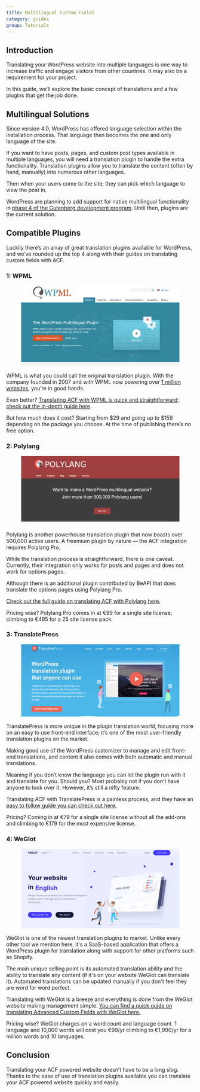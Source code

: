 ```yaml
---
title: Multilingual Custom Fields
category: guides
group: Tutorials
---
```


## Introduction

Translating your WordPress website into multiple languages is one way to increase traffic and engage visitors from other countries. It may also be a requirement for your project.

In this guide, we’ll explore the basic concept of translations and a few plugins that get the job done.

## Multilingual Solutions

Since version 4.0, WordPress has offered language selection within the installation process. That language then becomes the one and only language of the site.

If you want to have posts, pages, and custom post types available in multiple languages, you will need a translation plugin to handle the extra functionality. Translation plugins allow you to translate the content (often by hand, manually) into numerous other languages.

Then when your users come to the site, they can pick which language to view the post in.

WordPress are planning to add support for native multilingual functionality in [phase 4 of the Gutenberg development program](https://wordpress.org/about/roadmap/). Until then, plugins are the current solution.

## Compatible Plugins

Luckily there’s an array of great translation plugins available for WordPress, and we’ve rounded up the top 4 along with their guides on translating custom fields with ACF.

### 1: WPML

<figure>
    <img src="https://raw.githubusercontent.com/AdvancedCustomFields/docs/master/assets/acf-multilingual-wpml.png" alt="Screenshot of WPML website" />
</figure>

WPML is what you could call the original translation plugin. With the company founded in 2007 and with WPML now powering over [1 million websites](https://wpml.org/home/about-us/), you’re in good hands.

Even better? [Translating ACF with WPML is quick and straightforward; check out the in-depth guide here](https://wpml.org/documentation/related-projects/translate-sites-built-with-acf/).

But how much does it cost? Starting from $29 and going up to $159 depending on the package you choose. At the time of publishing there’s no free option.

### 2: Polylang

<figure>
    <img src="https://raw.githubusercontent.com/AdvancedCustomFields/docs/master/assets/acf-multilingual-polylang.png" alt="Screenshot of Polylang website" />
</figure>

Polylang is another powerhouse translation plugin that now boasts over 500,000 active users. A freemium plugin by nature — the ACF integration requires Polylang Pro.

While the translation process is straightforward, there is one caveat. Currently, their integration only works for posts and pages and does not work for options pages.

Although there is an additional plugin contributed by BeAPI that does translate the options pages using Polylang Pro.

[Check out the full guide on translating ACF with Polylang here.](https://polylang.pro/doc/working-with-acf-pro/)

Pricing wise? Polylang Pro comes in at €99 for a single site license, climbing to €495 for a 25 site license pack.

### 3: TranslatePress

<figure>
    <img src="https://raw.githubusercontent.com/AdvancedCustomFields/docs/master/assets/acf-multilingual-translatepress.png" alt="Screenshot of TranslatePress website" />
</figure>

TranslatePress is more unique in the plugin translation world, focusing more on an easy to use front-end interface; it’s one of the most user-friendly translation plugins on the market.

Making good use of the WordPress customizer to manage and edit front-end translations, and content it also comes with both automatic and manual translations.

Meaning if you don’t know the language you can let the plugin run with it and translate for you. Should you? Most probably not if you don’t have anyone to look over it. However, it’s still a nifty feature.

Translating ACF with TranslatePress is a painless process, and they have an [easy to follow guide you can check out here.](https://translatepress.com/translate-custom-fields-in-wordpress/) 

Pricing? Coming in at €79 for a single site license without all the add-ons and climbing to €179 for the most expensive license.

### 4: WeGlot

<figure>
    <img src="https://raw.githubusercontent.com/AdvancedCustomFields/docs/master/assets/acf-multilingual-weglot.png" alt="Screenshot of WeGlot website" />
</figure>

WeGlot is one of the newest translation plugins to market. Unlike every other tool we mention here, it's a SaaS-based application that offers a WordPress plugin for translation along with support for other platforms such as Shopify. 

The main unique selling point is its automated translation ability and the ability to translate any content (if it's on your website WeGlot can translate it). Automated translations can be updated manually if you don't feel they are word for word perfect. 

Translating with WeGlot is a breeze and everything is done from the WeGlot website making management simple.
[You can find a quick guide on translating Advanced Custom Fields with WeGlot here.](https://blog.weglot.com/translating-advanced-custom-fields/)

Pricing wise? WeGlot charges on a word count and language count. 1 language and 10,000 words will cost you €99/yr climbing to €1,990/yr for a million words and 10 languages. 

## Conclusion

Translating your ACF powered website doesn’t have to be a long slog. Thanks to the ease of use of translation plugins available you can translate your ACF powered website quickly and easily.
